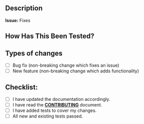<!-- markdownlint-disable-file -->
<!--- Provide a general summary of your changes in the Title above -->

## Description
<!--- Describe your changes in detail -->
<!--- Why is this change required? What problem does it solve? -->

<!--- Associated issue number -->
**Issue:** Fixes

## How Has This Been Tested?
<!--- Please describe in detail how you tested your changes. -->

## Types of changes
<!--- What types of changes does your code introduce? Put an `x` in all the boxes that apply: -->
- [ ] Bug fix (non-breaking change which fixes an issue)
- [ ] New feature (non-breaking change which adds functionality)

## Checklist:
<!--- Go over all the following points, and put an `x` in all the boxes that apply. -->
<!--- If you're unsure about any of these, don't hesitate to ask. We're here to help! -->
- [ ] I have updated the documentation accordingly.
- [ ] I have read the [**CONTRIBUTING**](https://github.com/LowlyDBA/lowlydba.sqlserver/blob/main/.github/CONTRIBUTING.md) document.
- [ ] I have added tests to cover my changes.
- [ ] All new and existing tests passed.
